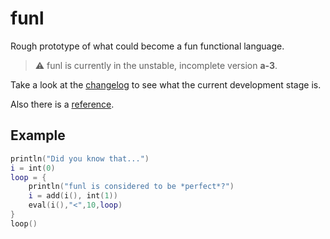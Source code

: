 # funl

Rough prototype of what could become a fun functional language.

> ⚠️ funl is currently in the unstable, incomplete version **a-3**.

Take a look at the [changelog](./docs/changelog.md) to see what the current development stage is.

Also there is a [reference](./docs/reference.md).

## Example

```lua
println("Did you know that...")
i = int(0)
loop = {
    println("funl is considered to be *perfect*?")
    i = add(i(), int(1))
    eval(i(),"<",10,loop)
}
loop()
```